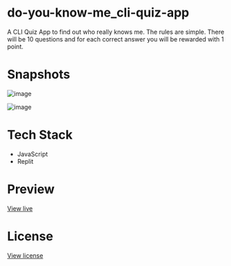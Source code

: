 # do-you-know-me_cli-quiz-app

A CLI Quiz App to find out who really knows me. The rules are simple. There will be 10 questions and for each correct answer you will be rewarded with 1 point.

# Snapshots

![image](https://user-images.githubusercontent.com/27736288/208905356-ecd57b86-b65b-42b1-a469-79bb24d82de1.png)

![image](https://user-images.githubusercontent.com/27736288/208905602-1dd28eb6-bde6-413a-99db-07ce31273eec.png)


# Tech Stack

* JavaScript
* Replit

# Preview

[View live](https://replit.com/@gautamBm/Do-you-know-me-CLI-Quiz-App?embed=1&output=1)

# License
[View license](https://github.com/gautam-balamurali/do-you-know-me_cli-quiz-app/blob/main/LICENSE.md)
